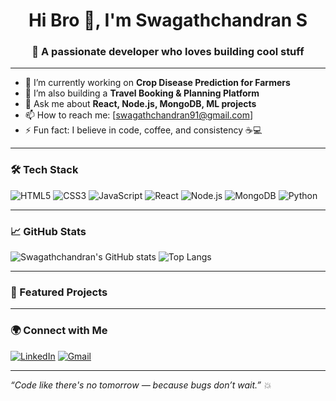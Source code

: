 <h1 align="center">Hi Bro 👋, I'm Swagathchandran S</h1>
<h3 align="center">🚀 A passionate developer who loves building cool stuff</h3>

---

- 🌱 I’m currently working on **Crop Disease Prediction for Farmers**
- 🔭 I’m also building a **Travel Booking & Planning Platform**
- 💬 Ask me about **React, Node.js, MongoDB, ML projects**
- 📫 How to reach me: [swagathchandran91@gmail.com]
- ⚡ Fun fact: I believe in code, coffee, and consistency ☕💻

---

### 🛠️ Tech Stack

![HTML5](https://img.shields.io/badge/html5-%23E34F26.svg?&style=flat&logo=html5&logoColor=white)
![CSS3](https://img.shields.io/badge/css3-%231572B6.svg?&style=flat&logo=css3&logoColor=white)
![JavaScript](https://img.shields.io/badge/javascript-%23323330.svg?&style=flat&logo=javascript)
![React](https://img.shields.io/badge/react-%2320232a.svg?&style=flat&logo=react)
![Node.js](https://img.shields.io/badge/node.js-6DA55F?&style=flat&logo=node.js&logoColor=white)
![MongoDB](https://img.shields.io/badge/mongodb-%2347A248.svg?&style=flat&logo=mongodb&logoColor=white)
![Python](https://img.shields.io/badge/python-3670A0?&style=flat&logo=python&logoColor=white)

---

### 📈 GitHub Stats

![Swagathchandran's GitHub stats](https://github-readme-stats.vercel.app/api?username=DogLover005&show_icons=true&theme=radical)
![Top Langs](https://github-readme-stats.vercel.app/api/top-langs/?username=DogLover005&layout=compact&theme=radical)

---

### 🚀 Featured Projects


---

### 🌍 Connect with Me

[![LinkedIn](https://img.shields.io/badge/LinkedIn-blue?style=flat&logo=linkedin&logoColor=white)](https://linkedin.com/in/yourprofile)
[![Gmail](https://img.shields.io/badge/Gmail-red?style=flat&logo=gmail&logoColor=white)](mailto:your_email@gmail.com)

---

*“Code like there's no tomorrow — because bugs don’t wait.” 💥*

